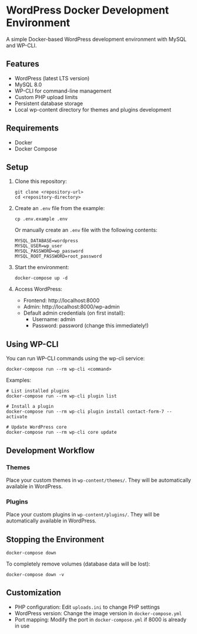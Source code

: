 # WordPress Docker Development Environment

A simple Docker-based WordPress development environment with MySQL and WP-CLI.

## Features

- WordPress (latest LTS version)
- MySQL 8.0
- WP-CLI for command-line management
- Custom PHP upload limits
- Persistent database storage
- Local wp-content directory for themes and plugins development

## Requirements

- Docker
- Docker Compose

## Setup

1. Clone this repository:
   ```
   git clone <repository-url>
   cd <repository-directory>
   ```

2. Create an `.env` file from the example:
   ```
   cp .env.example .env
   ```
   
   Or manually create an `.env` file with the following contents:
   ```
   MYSQL_DATABASE=wordpress
   MYSQL_USER=wp_user
   MYSQL_PASSWORD=wp_password
   MYSQL_ROOT_PASSWORD=root_password
   ```

3. Start the environment:
   ```
   docker-compose up -d
   ```

4. Access WordPress:
   - Frontend: http://localhost:8000
   - Admin: http://localhost:8000/wp-admin
   - Default admin credentials (on first install):
     - Username: admin
     - Password: password (change this immediately!)

## Using WP-CLI

You can run WP-CLI commands using the wp-cli service:

```
docker-compose run --rm wp-cli <command>
```

Examples:
```
# List installed plugins
docker-compose run --rm wp-cli plugin list

# Install a plugin
docker-compose run --rm wp-cli plugin install contact-form-7 --activate

# Update WordPress core
docker-compose run --rm wp-cli core update
```

## Development Workflow

### Themes

Place your custom themes in `wp-content/themes/`. They will be automatically available in WordPress.

### Plugins

Place your custom plugins in `wp-content/plugins/`. They will be automatically available in WordPress.

## Stopping the Environment

```
docker-compose down
```

To completely remove volumes (database data will be lost):
```
docker-compose down -v
```

## Customization

- PHP configuration: Edit `uploads.ini` to change PHP settings
- WordPress version: Change the image version in `docker-compose.yml`
- Port mapping: Modify the port in `docker-compose.yml` if 8000 is already in use 